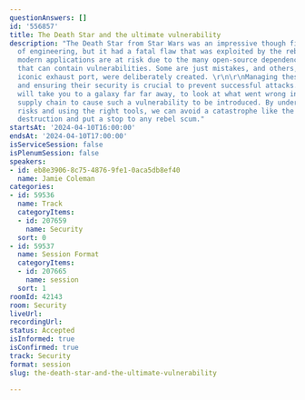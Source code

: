 ```yaml
---
questionAnswers: []
id: '556857'
title: The Death Star and the ultimate vulnerability
description: "The Death Star from Star Wars was an impressive though fictional feat
  of engineering, but it had a fatal flaw that was exploited by the rebels. Similarly,
  modern applications are at risk due to the many open-source dependencies used worldwide
  that can contain vulnerabilities. Some are just mistakes, and others, like that
  iconic exhaust port, were deliberately created. \r\n\r\nManaging these components
  and ensuring their security is crucial to prevent successful attacks. This session
  will take you to a galaxy far far away, to look at what went wrong in the Empire's
  supply chain to cause such a vulnerability to be introduced. By understanding the
  risks and using the right tools, we can avoid a catastrophe like the Death Star’s
  destruction and put a stop to any rebel scum."
startsAt: '2024-04-10T16:00:00'
endsAt: '2024-04-10T17:00:00'
isServiceSession: false
isPlenumSession: false
speakers:
- id: eb8e3906-8c75-4876-9fe1-0aca5db8ef40
  name: Jamie Coleman
categories:
- id: 59536
  name: Track
  categoryItems:
  - id: 207659
    name: Security
  sort: 0
- id: 59537
  name: Session Format
  categoryItems:
  - id: 207665
    name: session
  sort: 1
roomId: 42143
room: Security
liveUrl: 
recordingUrl: 
status: Accepted
isInformed: true
isConfirmed: true
track: Security
format: session
slug: the-death-star-and-the-ultimate-vulnerability

---
```

